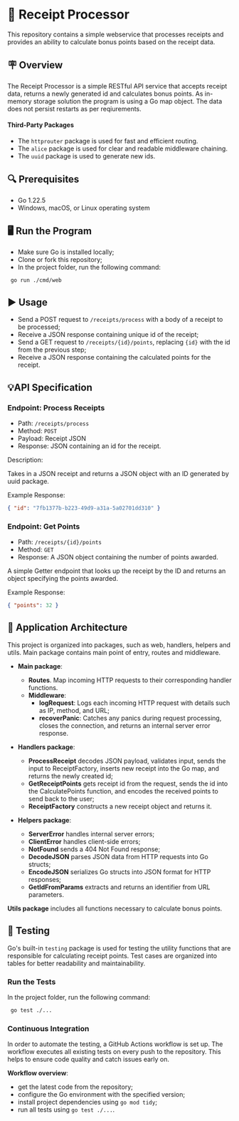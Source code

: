 # 🧮 Receipt Processor

This repository contains a simple webservice that processes receipts and provides an ability to calculate bonus points based on the receipt data.

## 🪧 Overview

The Receipt Processor is a simple RESTful API service that accepts receipt data, returns a newly generated id and calculates bonus points.
As in-memory storage solution the program is using a Go map object. The data does not persist restarts as per reqiurements.

#### Third-Party Packages

- The `httprouter` package is used for fast and efficient routing.
- The `alice` package is used for clear and readable middleware chaining.
- The `uuid` package is used to generate new ids.

## 🔍 Prerequisites

- Go 1.22.5
- Windows, macOS, or Linux operating system

## 🖥️ Run the Program

- Make sure Go is installed locally;
- Clone or fork this repository;
- In the project folder, run the following command:

```sh
 go run ./cmd/web
```

## ▶️ Usage

- Send a POST request to `/receipts/process` with a body of a receipt to be processed;
- Receive a JSON response containing unique id of the receipt;
- Send a GET request to `/receipts/{id}/points`, replacing `{id}` with the id from the previous step;
- Receive a JSON response containing the calculated points for the receipt.

## 💡API Specification

### Endpoint: Process Receipts

- Path: `/receipts/process`
- Method: `POST`
- Payload: Receipt JSON
- Response: JSON containing an id for the receipt.

Description:

Takes in a JSON receipt and returns a JSON object with an ID generated by uuid package.

Example Response:

```json
{ "id": "7fb1377b-b223-49d9-a31a-5a02701dd310" }
```

### Endpoint: Get Points

- Path: `/receipts/{id}/points`
- Method: `GET`
- Response: A JSON object containing the number of points awarded.

A simple Getter endpoint that looks up the receipt by the ID and returns an object specifying the points awarded.

Example Response:

```json
{ "points": 32 }
```

## 🧱 Application Architecture

This project is organized into packages, such as web, handlers, helpers and utils.
Main package contains main point of entry, routes and middleware.

- **Main package**:

  - **Routes**. Map incoming HTTP requests to their corresponding handler functions.
  - **Middleware**:
    - **logRequest**: Logs each incoming HTTP request with details such as IP, method, and URL;
    - **recoverPanic**: Catches any panics during request processing, closes the connection, and returns an internal server error response.

- **Handlers package**:

  - **ProcessReceipt** decodes JSON payload, validates input, sends the input to ReceiptFactory, inserts new receipt into the Go map, and returns the newly created id;
  - **GetReceiptPoints** gets receipt id from the request, sends the id into the CalculatePoints function, and encodes the received points to send back to the user;
  - **ReceiptFactory** constructs a new receipt object and returns it.

- **Helpers package**:
  - **ServerError** handles internal server errors;
  - **ClientError** handles client-side errors;
  - **NotFound** sends a 404 Not Found response;
  - **DecodeJSON** parses JSON data from HTTP requests into Go structs;
  - **EncodeJSON** serializes Go structs into JSON format for HTTP responses;
  - **GetIdFromParams** extracts and returns an identifier from URL parameters.

**Utils package** includes all functions necessary to calculate bonus points.

## 🚀 Testing

Go's built-in `testing` package is used for testing the utility functions that are responsible for calculating receipt points. Test cases are organized into tables for better readability and maintainability.

### Run the Tests

In the project folder, run the following command:

```sh
 go test ./...
```

### Continuous Integration

In order to automate the testing, a GitHub Actions workflow is set up. The workflow executes all existing tests on every push to the repository. This helps to ensure code quality and catch issues early on.

**Workflow overview**:

- get the latest code from the repository;
- configure the Go environment with the specified version;
- install project dependencies using `go mod tidy`;
- run all tests using `go test ./...`.
